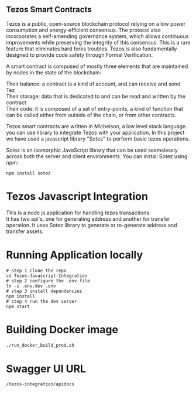 ## Tezos Smart Contracts
Tezos is a public, open-source blockchain protocol relying on a low power consumption and energy-efficient consensus.
The protocol also incorporates a self-amending governance system, which allows continuous improvements while preserving the integrity of this consensus. This is a rare feature that eliminates hard forks troubles.
Tezos is also fundamentally designed to provide code safety through Formal Verification.

A smart contract is composed of mostly three elements that are maintained by nodes in the state of the blockchain:

Their balance: a contract is a kind of account, and can receive and send Tez <br>
Their storage: data that is dedicated to and can be read and written by the contract <br>
Their code: it is composed of a set of entry-points, a kind of function that can be called either from outside of the chain, or from other contracts.<br>

Tezos smart contracts are written in Michelson, a low level stack language. you can use library to integrate Tezos with your application. In this 
project we have used a javascript library "Sotez" to perform basic tezos operations.

Sotez is an isomorphic JavaScript library that can be used seamslessly across both the server and client environments.
You can install Sotez using npm:
```
npm install sotez
```


# Tezos Javascript Integration

This is a node js application for handling tezos transactions <br/>
It has two api's, one for generating address and another for transfer operation.
It uses Sotez library to generate or re-generate address and transfer assets.


# Running Application locally

```
# step 1 clone the repo
cd Tezos-Javascript-Integration
# step 2 configure the .env file
ln -s .env.dev .env
# step 3 install dependencies
npm install
# step 4 run the dev server
npm start
```

# Building Docker image
```bash
./run_docker_build_prod.sh
```

# Swagger UI URL
```
/tezos-integration/apidocs
```
